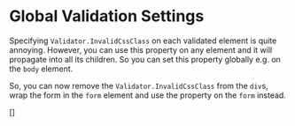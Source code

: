 Global Validation Settings
==========================
Specifying `Validator.InvalidCssClass` on each validated element is quite annoying. However, you can use this property on any element and it will propagate into all its children.
So you can set this property globally e.g. on the `body` element.

So, you can now remove the `Validator.InvalidCssClass` from the `div`s, wrap the form in the `form` element and use the property on the `form` instead.

[<DothtmlExercise Initial="../samples/CustomerDetailView_Stage5.dothtml"
         Final="../samples/CustomerDetailView_Stage6.dothtml"
         DisplayName="CustomerDetailView.dothtml"
          ValidatorId="Lesson4Step5Validator" />]